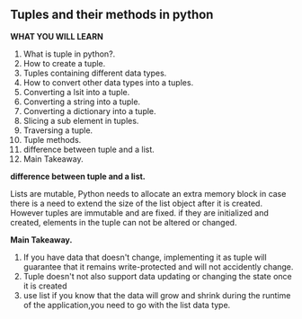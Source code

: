 ## Tuples and their methods in python

**WHAT YOU WILL LEARN**
1. What is tuple in python?.
2. How to create a tuple.
3. Tuples containing different data types.
4. How to convert other data types into a tuples.
5. Converting a lsit into a tuple.
6. Converting a string into a tuple.
7. Converting a dictionary into a tuple.
8. Slicing a sub element in tuples.
9. Traversing a tuple.
10. Tuple methods.
11. difference between tuple and a list.
12. Main Takeaway.



**difference between tuple and a list.**

Lists are mutable, Python needs to allocate an extra memory block in case there is a need to extend the size of the list object after it is created. However tuples are immutable and are fixed. if they are initialized and created, elements in the tuple can not be altered or changed.


**Main Takeaway.**

1. If you have data that doesn't change, implementing it as tuple will guarantee that it remains write-protected and will not accidently change.
 2. Tuple doesn't not also support data updating or changing the state once it is created
3. use list if you know that the data will grow and shrink during the runtime of the application,you need to go with the list data type.
